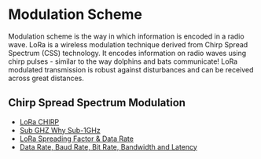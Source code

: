 # Modulation Scheme

Modulation scheme is the way in which information is encoded in a radio wave. LoRa is a wireless modulation technique derived from Chirp Spread Spectrum (CSS) technology. It encodes information on radio waves using chirp pulses - similar to the way dolphins and bats communicate! LoRa modulated transmission is robust against disturbances and can be received across great distances.

## Chirp Spread Spectrum Modulation

- [LoRa CHIRP](https://youtu.be/dxYY097QNs0)
- [Sub GHZ Why Sub-1GHz](https://www.youtube.com/watch?v=xGbiqv8D9jY&t=69s)
- [LoRa Spreading Factor & Data Rate](https://youtu.be/B580NvdXtjs)
- [Data Rate, Baud Rate, Bit Rate, Bandwidth and Latency](https://www.youtube.com/watch?v=8wm0QlbW9cQ)

